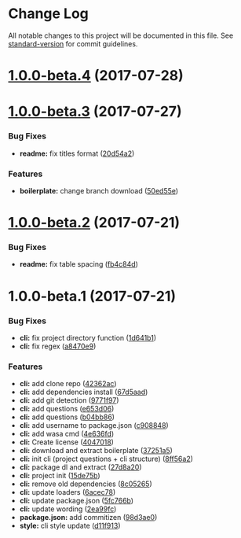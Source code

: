# Change Log

All notable changes to this project will be documented in this file. See [standard-version](https://github.com/conventional-changelog/standard-version) for commit guidelines.

<a name="1.0.0-beta.4"></a>
# [1.0.0-beta.4](https://github.com/waitandseeagency/wasa-cli/compare/v1.0.0-beta.3...v1.0.0-beta.4) (2017-07-28)



<a name="1.0.0-beta.3"></a>
# [1.0.0-beta.3](https://github.com/waitandseeagency/wasa-cli/compare/v1.0.0-beta.2...v1.0.0-beta.3) (2017-07-27)


### Bug Fixes

* **readme:** fix titles format ([20d54a2](https://github.com/waitandseeagency/wasa-cli/commit/20d54a2))


### Features

* **boilerplate:** change branch download ([50ed55e](https://github.com/waitandseeagency/wasa-cli/commit/50ed55e))



<a name="1.0.0-beta.2"></a>
# [1.0.0-beta.2](https://github.com/waitandseeagency/wasa-cli/compare/v1.0.0-beta.1...v1.0.0-beta.2) (2017-07-21)


### Bug Fixes

* **readme:** fix table spacing ([fb4c84d](https://github.com/waitandseeagency/wasa-cli/commit/fb4c84d))



<a name="1.0.0-beta.1"></a>
# 1.0.0-beta.1 (2017-07-21)


### Bug Fixes

* **cli:** fix project directory function ([1d641b1](https://github.com/waitandseeagency/wasa-cli/commit/1d641b1))
* **cli:** fix regex ([a8470e9](https://github.com/waitandseeagency/wasa-cli/commit/a8470e9))


### Features

* **cli:** add clone repo ([42362ac](https://github.com/waitandseeagency/wasa-cli/commit/42362ac))
* **cli:** add dependencies install ([67d5aad](https://github.com/waitandseeagency/wasa-cli/commit/67d5aad))
* **cli:** add git detection ([9771f97](https://github.com/waitandseeagency/wasa-cli/commit/9771f97))
* **cli:** add questions ([e653d06](https://github.com/waitandseeagency/wasa-cli/commit/e653d06))
* **cli:** add questions ([b04bb86](https://github.com/waitandseeagency/wasa-cli/commit/b04bb86))
* **cli:** add username to package.json ([c908848](https://github.com/waitandseeagency/wasa-cli/commit/c908848))
* **cli:** add wasa cmd ([4e636fd](https://github.com/waitandseeagency/wasa-cli/commit/4e636fd))
* **cli:** Create license ([4047018](https://github.com/waitandseeagency/wasa-cli/commit/4047018))
* **cli:** download and extract boilerplate ([37251a5](https://github.com/waitandseeagency/wasa-cli/commit/37251a5))
* **cli:** init cli (project questions + cli structure) ([8ff56a2](https://github.com/waitandseeagency/wasa-cli/commit/8ff56a2))
* **cli:** package dl and extract ([27d8a20](https://github.com/waitandseeagency/wasa-cli/commit/27d8a20))
* **cli:** project init ([15de75b](https://github.com/waitandseeagency/wasa-cli/commit/15de75b))
* **cli:** remove old dependencies ([8c05265](https://github.com/waitandseeagency/wasa-cli/commit/8c05265))
* **cli:** update loaders ([6acec78](https://github.com/waitandseeagency/wasa-cli/commit/6acec78))
* **cli:** update package.json ([5fc766b](https://github.com/waitandseeagency/wasa-cli/commit/5fc766b))
* **cli:** update wording ([2ea99fc](https://github.com/waitandseeagency/wasa-cli/commit/2ea99fc))
* **package.json:** add commitizen ([98d3ae0](https://github.com/waitandseeagency/wasa-cli/commit/98d3ae0))
* **style:** cli style update ([d11f913](https://github.com/waitandseeagency/wasa-cli/commit/d11f913))
